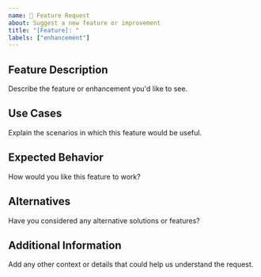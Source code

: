 ```yaml
---
name: 🚀 Feature Request
about: Suggest a new feature or improvement
title: "[Feature]: "
labels: ["enhancement"]
---
```


## Feature Description
Describe the feature or enhancement you'd like to see.

## Use Cases
Explain the scenarios in which this feature would be useful.

## Expected Behavior
How would you like this feature to work?

## Alternatives
Have you considered any alternative solutions or features?

## Additional Information
Add any other context or details that could help us understand the request.